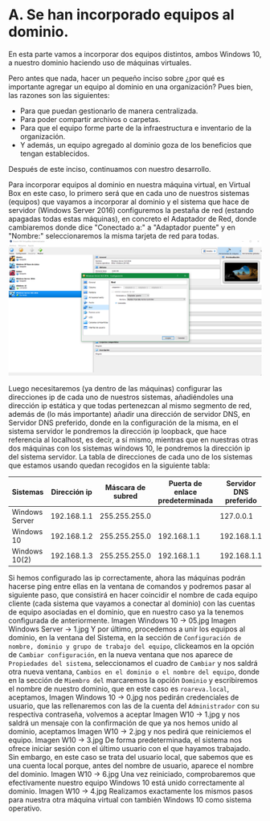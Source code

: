 # A. Se han incorporado equipos al dominio.
En esta parte vamos a incorporar dos equipos distintos, ambos Windows 10, a nuestro dominio haciendo uso de máquinas virtuales.

Pero antes que nada, hacer un pequeño inciso sobre ¿por qué es importante agregar un equipo al dominio en una organización? Pues bien, las razones son las siguientes:
- Para que puedan gestionarlo de manera centralizada.
- Para poder compartir archivos o carpetas.
- Para que el equipo forme parte de la infraestructura e inventario de la organización.
- Y además, un equipo agregado al dominio goza de los beneficios que tengan  establecidos.

Después de este inciso, continuamos con nuestro desarrollo.

Para incorporar equipos al dominio en nuestra máquina virtual, en Virtual Box en este caso, lo primero será que en cada uno de nuestros sistemas (equipos) que vayamos a incorporar al dominio y el sistema que hace de servidor (Windows Server 2016) configuremos la pestaña de red (estando apagadas todas estas máquinas), en concreto el Adaptador de Red, donde cambiaremos donde dice "Conectado a:" a "Adaptador puente" y en "Nombre:" seleccionaremos la misma tarjeta de red para todas.
![img](https://github.com/roareva/ISO-Administracion_de_dominios/blob/master/admin_access_dom/img/a/red.jpg)

Luego necesitaremos (ya dentro de las máquinas) configurar las direcciones ip de cada uno de nuestros sistemas, añadiéndoles una dirección ip estática y que todas pertenezcan al mismo segmento de red, además de (lo más importante) añadir una dirección de servidor DNS, en Servidor DNS preferido, donde en la configuración de la misma, en el sistema servidor le pondremos la dirección ip loopback, que hace referencia al localhost, es decir, a sí mismo, mientras que en nuestras otras dos máquinas con los sistemas windows 10, le pondremos la dirección ip del sistema servidor. La tabla de direcciones de cada uno de los sistemas que estamos usando quedan recogidos en la siguiente tabla:

|     Sistemas   | Dirección ip | Máscara de subred | Puerta de enlace predeterminada | Servidor DNS preferido |
| -------------- | ------------ | ----------------- | ------------------------------- | ---------------------- |
| Windows Server | 192.168.1.1  | 255.255.255.0     |                                 |  127.0.0.1             |
| Windows 10     | 192.168.1.2  | 255.255.255.0     |     192.168.1.1                 |  192.168.1.1           |
| Windows 10(2)  | 192.168.1.3  | 255.255.255.0     |     192.168.1.1                 |  192.168.1.1           |

Si hemos configurado las ip correctamente, ahora las máquinas podrán hacerse ping entre ellas en la ventana de comandos y podremos pasar al siguiente paso, que consistirá en hacer coincidir el nombre de cada equipo cliente (cada sistema que vayamos a conectar al dominio) con las cuentas de equipo asociadas en el dominio, que en nuestro caso ya la tenemos configurada de anteriormente.
Imagen Windows 10 -> 05.jpg
Imagen Windows Server -> 1.jpg
Y por último, procedemos a unir los equipos al dominio, en la ventana del Sistema, en la sección de `Configuración de nombre, dominio y grupo de trabajo del equipo`, clickeamos en la opción de `Cambiar configuración`, en la nueva ventana que nos aparece de `Propiedades del sistema`, seleccionamos el cuadro de `Cambiar` y nos saldrá otra nueva ventana, `Cambios en el dominio o el nombre del equipo`, donde en la sección de `Miembro del` marcaremos la opción `Dominio` y escribiremos el nombre de nuestro dominio, que en este caso es `roareva.local`, aceptamos, 
Imagen Windows 10 -> 0.jpg
nos pedirán credenciales de usuario, que las rellenaremos con las de la cuenta del `Administrador` con su respectiva contraseña, volvemos a aceptar 
Imagen W10 -> 1.jpg
y nos saldrá un mensaje con la confirmación de que ya nos hemos unido al dominio, aceptamos
Imagen W10 -> 2.jpg
y nos pedirá que reiniciemos el equipo.
Imagen W10 -> 3.jpg
De forma predeterminada, el sistema nos ofrece iniciar sesión con el último usuario con el que hayamos trabajado. Sin embargo, en este caso se trata del usuario local, que sabemos que es una cuenta local porque, antes del nombre de usuario, aparece el nombre del dominio.
Imagen W10 -> 6.jpg
Una vez reiniciado, comprobaremos que efectivamente nuestro equipo Windows 10 está unido correctamente al dominio.
Imagen W10 -> 4.jpg
Realizamos exactamente los mismos pasos para nuestra otra máquina virtual con también Windows 10 como sistema operativo.
